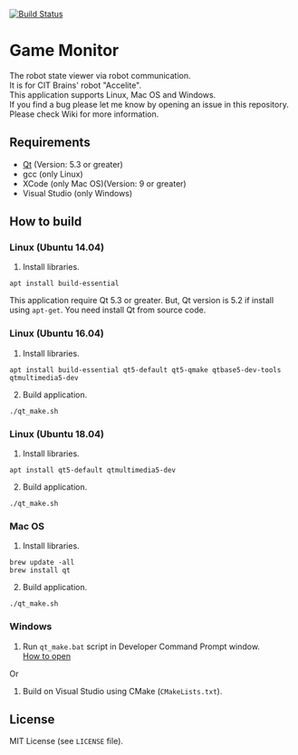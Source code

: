 [![Build Status](https://travis-ci.org/SatoshiShimada/game_monitor.svg?branch=master)](https://travis-ci.org/SatoshiShimada/game_monitor)

# Game Monitor

The robot state viewer via robot communication.  
It is for CIT Brains' robot "Accelite".  
This application supports Linux, Mac OS and Windows.  
If you find a bug please let me know by opening an issue in this repository.  
Please check Wiki for more information.  

## Requirements

* [Qt](https://www.qt.io/) (Version: 5.3 or greater)
* gcc (only Linux)
* XCode (only Mac OS)(Version: 9 or greater)
* Visual Studio (only Windows)

## How to build

### Linux (Ubuntu 14.04)

1. Install libraries.

```shell
apt install build-essential
```

This application require Qt 5.3 or greater.
But, Qt version is 5.2 if install using `apt-get`.
You need install Qt from source code.

### Linux (Ubuntu 16.04)

1. Install libraries.

```
apt install build-essential qt5-default qt5-qmake qtbase5-dev-tools qtmultimedia5-dev
```

2. Build application.

```
./qt_make.sh
```

### Linux (Ubuntu 18.04)

1. Install libraries.

```
apt install qt5-default qtmultimedia5-dev
```

2. Build application.

```
./qt_make.sh
```

### Mac OS

1. Install libraries.

```
brew update -all
brew install qt
```

2. Build application.

```
./qt_make.sh
```

### Windows

1.  Run `qt_make.bat` script in Developer Command Prompt window.  
[How to open](https://msdn.microsoft.com/en-us/library/f35ctcxw.aspx "Jump to Microsoft document page")

Or  

1. Build on Visual Studio using CMake (`CMakeLists.txt`).

## License

MIT License (see `LICENSE` file).

